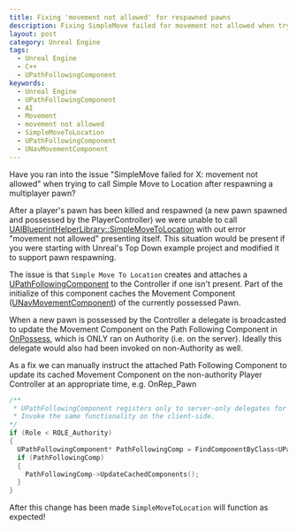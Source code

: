 ```yaml
---
title: Fixing 'movement not allowed' for respawned pawns
description: Fixing SimpleMove failed for movement not allowed when trying to call Simple Move to Location after respawning a multiplayer pawn
layout: post
category: Unreal Engine
tags:
  - Unreal Engine
  - C++
  - UPathFollowingComponent
keywords:
  - Unreal Engine
  - UPathFollowingComponent
  - AI
  - Movement
  - movement not allowed
  - SimpleMoveToLocation
  - UPathFollowingComponent
  - UNavMovementComponent
---
```


Have you ran into the issue "SimpleMove failed for X: movement not allowed" when trying to call
Simple Move to Location after respawning a multiplayer pawn?

After a player's pawn has been killed and respawned (a new pawn spawned and possessed by the PlayerController) we were unable to call [UAIBlueprintHelperLibrary::SimpleMoveToLocation](https://docs.unrealengine.com/en-US/API/Runtime/AIModule/Blueprint/UAIBlueprintHelperLibrary/SimpleMoveToLocation/index.html) with out error "movement not allowed" presenting itself. This situation would be present if you were starting with Unreal's Top Down example project and modified it to support pawn respawning.

The issue is that `Simple Move To Location` creates and attaches a [UPathFollowingComponent](https://docs.unrealengine.com/en-US/API/Runtime/AIModule/Navigation/UPathFollowingComponent/index.html) to the Controller if one isn't present. Part of the initialize of this component caches the Movement Component ([UNavMovementComponent](https://docs.unrealengine.com/en-US/API/Runtime/Engine/GameFramework/UNavMovementComponent/index.html)) of the currently possessed Pawn.

When a new pawn is possessed by the Controller a delegate is broadcasted to update the Movement Component on the Path Following Component in [OnPossess](https://docs.unrealengine.com/en-US/API/Runtime/Engine/GameFramework/APlayerController/OnPossess/index.html), which is ONLY ran on Authority (i.e. on the server). Ideally this delegate would also had been invoked on non-Authority as well.

As a fix we can manually instruct the attached Path Following Component to update its cached Movement Component on the non-authority Player Controller at an appropriate time, e.g. OnRep_Pawn

```cpp
/**
 * UPathFollowingComponent registers only to server-only delegates for detect pawn changes.
 * Invoke the same functionality on the client-side.
*/
if (Role < ROLE_Authority)
{
  UPathFollowingComponent* PathFollowingComp = FindComponentByClass<UPathFollowingComponent>();
  if (PathFollowingComp)
  {
    PathFollowingComp->UpdateCachedComponents();
  }
}
```

After this change has been made `SimpleMoveToLocation` will function as expected!
